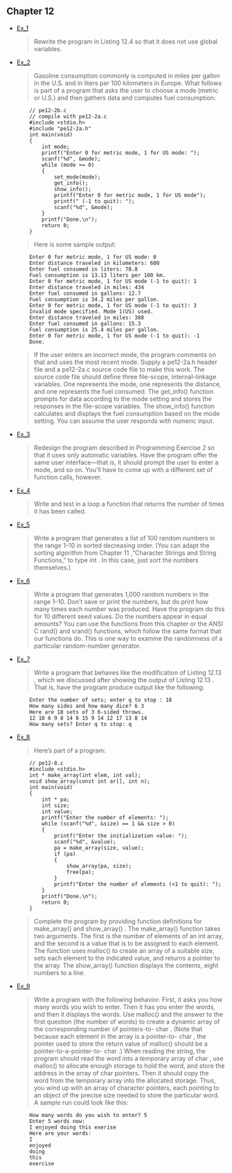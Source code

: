 ## Chapter 12

- [Ex_1](./Ex_1.c)
    > Rewrite the program in Listing 12.4 so that it does not use global variables.
- [Ex_2](./Ex2)
    > Gasoline consumption commonly is computed in miles per gallon in the U.S. and in liters per 100 kilometers in Europe. What follows is part of a program that asks the user to choose a mode (metric or U.S.) and then gathers data and computes fuel consumption:
    ```
        // pe12-2b.c
        // compile with pe12-2a.c
        #include <stdio.h>
        #include "pe12-2a.h"
        int main(void)
        {
            int mode;
            printf("Enter 0 for metric mode, 1 for US mode: ");
            scanf("%d", &mode);
            while (mode >= 0)
            {
                set_mode(mode);
                get_info();
                show_info();
                printf("Enter 0 for metric mode, 1 for US mode");
                printf(" (-1 to quit): ");
                scanf("%d", &mode);
            }
            printf("Done.\n");
            return 0;
        }
    ```
    > Here is some sample output:
    ```
        Enter 0 for metric mode, 1 for US mode: 0
        Enter distance traveled in kilometers: 600
        Enter fuel consumed in liters: 78.8
        Fuel consumption is 13.13 liters per 100 km.
        Enter 0 for metric mode, 1 for US mode (-1 to quit): 1
        Enter distance traveled in miles: 434
        Enter fuel consumed in gallons: 12.7
        Fuel consumption is 34.2 miles per gallon.
        Enter 0 for metric mode, 1 for US mode (-1 to quit): 3
        Invalid mode specified. Mode 1(US) used.
        Enter distance traveled in miles: 388
        Enter fuel consumed in gallons: 15.3
        Fuel consumption is 25.4 miles per gallon.
        Enter 0 for metric mode, 1 for US mode (-1 to quit): -1
        Done.
    ```
    > If the user enters an incorrect mode, the program comments on that and uses the most recent mode. Supply a pe12-2a.h header file and a pe12-2a.c source code file to make this work. The source code file should define three file-scope, internal-linkage variables. One represents the mode, one represents the distance, and one represents the fuel consumed. The get_info() function prompts for data according to the mode setting and stores the responses in the file-scope variables. The show_info() function calculates and displays the fuel consumption based on the mode setting. You can assume the user responds with numeric input.
- [Ex_3](./Ex3)
    > Redesign the program described in Programming Exercise 2 so that it uses only automatic variables. Have the program offer the same user interface—that is, it should prompt the user to enter a mode, and so on. You’ll have to come up with a different set of function calls, however.
- [Ex_4](./Ex_4.c)
    > Write and test in a loop a function that returns the number of times it has been called.
- [Ex_5](./Ex_5.c)
    > Write a program that generates a list of 100 random numbers in the range 1–10 in sorted decreasing order. (You can adapt the sorting algorithm from Chapter 11 ,“Character Strings and String Functions,” to type int . In this case, just sort the numbers themselves.)
- [Ex_6](./Ex_6.c)
    > Write a program that generates 1,000 random numbers in the range 1–10. Don’t save or print the numbers, but do print how many times each number was produced. Have the program do this for 10 different seed values. Do the numbers appear in equal amounts? You can use the functions from this chapter or the ANSI C rand() and srand() functions, which follow the same format that our functions do. This is one way to examine the randomness of a particular random-number generator.
- [Ex_7](./Ex7)
    > Write a program that behaves like the modification of Listing 12.13 , which we discussed after showing the output of Listing 12.13 . That is, have the program produce output like the following:
    ```
        Enter the number of sets; enter q to stop : 18
        How many sides and how many dice? 6 3
        Here are 18 sets of 3 6-sided throws.
        12 10 6 9 8 14 8 15 9 14 12 17 13 8 14
        How many sets? Enter q to stop: q
    ```
- [Ex_8](./Ex_8.c)
    > Here’s part of a program:
    ```
        // pe12-8.c
        #include <stdio.h>
        int * make_array(int elem, int val);
        void show_array(const int ar[], int n);
        int main(void)
        {
            int * pa;
            int size;
            int value;
            printf("Enter the number of elements: ");
            while (scanf("%d", &size) == 1 && size > 0)
            {
                printf("Enter the initialization value: ");
                scanf("%d", &value);
                pa = make_array(size, value);
                if (pa)
                {
                    show_array(pa, size);
                    free(pa);
                }
                printf("Enter the number of elements (<1 to quit): ");
            }
            printf("Done.\n");
            return 0;
        }
    ```
    > Complete the program by providing function definitions for make_array() and show_array() . The make_array() function takes two arguments. The first is the number of elements of an int array, and the second is a value that is to be assigned to each element. The function uses malloc() to create an array of a suitable size, sets each element to the indicated value, and returns a pointer to the array. The show_array() function displays the contents, eight numbers to a line.
- [Ex_9](./Ex_9.c)
    > Write a program with the following behavior. First, it asks you how many words you wish to enter. Then it has you enter the words, and then it displays the words. Use malloc() and the answer to the first question (the number of words) to create a dynamic array of the corresponding number of pointers-to- char . (Note that because each element in the array is a pointer-to- char , the pointer used to store the return value of malloc() should be a pointer-to-a-pointer-to- char .) When reading the string, the program should read the word into a temporary array of char , use malloc() to allocate enough storage to hold the word, and store the address in the array of char pointers. Then it should copy the word from the temporary array into the allocated storage. Thus, you wind up with an array of character pointers, each pointing to an object of the precise size needed to store the particular word. A sample run could look like this:
    ```
        How many words do you wish to enter? 5
        Enter 5 words now:
        I enjoyed doing this exerise
        Here are your words:
        I
        enjoyed
        doing
        this
        exercise
    ```